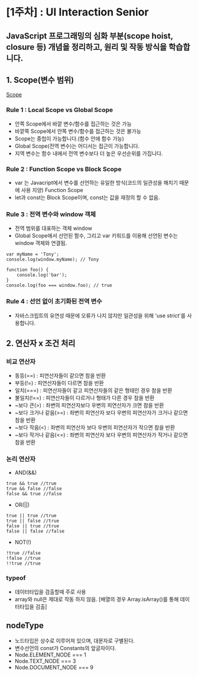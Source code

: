 # [1주차] : UI Interaction Senior
JavaScript 프로그래밍의 심화 부분(scope hoist, closure 등) 개념을 정리하고, 원리 및 작동 방식을 학습합니다.
---------------------------------------
## 1. Scope(변수 범위)
[Scope](https://app.gitbook.com/@jmk/s/workspace/undefined-2/1.-1)

### Rule 1 : Local Scope vs Global Scope
- 안쪽 Scope에서 바깥 변수/함수를 접근하는 것은 가능
- 바깥쪽 Scope에서 안쪽 변수/함수를 접근하는 것은 불가능
- Scope는 중첩이 가능합니다.(함수 안에 함수 가능)
- Global Scope(전역 변수)는 어디서는 접근이 가능합니다.
- 지역 변수는 함수 내에서 전역 변수보다 더 높은 우선순위를 가집니다.

### Rule 2 : Function Scope vs Block Scope
- var 는 Javacript에서 변수를 선언하는 유일한 방식(코드의 일관성을 해치기 때문에 사용 지양) Function Scope
- let과 const는 Block Scope이며, const는 값을 재정의 할 수 없음.

### Rule 3 : 전역 변수와 window 객체
- 전역 범위를 대표하는 객체 window
- Global Scope에서 선언된 함수, 그리고 var 키워드를 이용해 선언된 변수는 window 객체와 연결됨.
```
var myName = 'Tony';
console.log(window.myName); // Tony

function foo() {
    console.log('bar');
}
console.log(foo === window.foo); // true
```

### Rule 4 : 선언 없이 초기화된 전역 변수
- 자바스크립트의 유연성 때문에 오류가 나지 않지만 일관성을 위해 'use strict'를 사용합니다.

## 2. 연산자 x 조건 처리

### 비교 연산자
- 동등(==) : 피연산자들이 같으면 참을 반환
- 부등(!=) : 피연산자들이 다르면 참을 반환
- 일치(===) : 피연산자들이 같고 피연산자들의 같은 형태인 경우 참을 반환
- 불일치(!==) : 피연산자들이 다르거나 형태가 다른 경우 참을 반환
- ~보다 큰(>) : 좌변의 피연산자보다 우변의 피연산자가 크면 참을 반환
- ~보다 크거나 같음(>=) : 좌변의 피연산자 보다 우변의 피연산자가 크거나 같으면 참을 반환
- ~보다 작음(<) : 좌변의 피연산자 보다 우변의 피연산자가 작으면 참을 반환
- ~보다 작거나 같음(<=) : 좌변의 피연산자 보다 우변의 피연산자가 작거나 같으면 참을 반환

### 논리 연산자
- AND(&&)
```
true && true //true
true && false //false
false && true //false
```
- OR(||)
```
true || true //true
true || false //true
false || true //true
false || false //false
```
- NOT(!)
```
!true //false
!false //true
!!true //true
```

### typeof
- 데이터타입을 검출할때 주로 사용
- array와 null은 제대로 작동 하지 않음. [배열의 경우 Array.isArray()를 통해 데이터타입을 검출]

## nodeType
- 노드타입은 상수로 이루어져 있으며, 대문자로 구별된다.
- 변수선언의 const가 Constants의 앞글자이다.
- Node.ELEMENT_NODE === 1
- Node.TEXT_NODE === 3
- Node.DOCUMENT_NODE === 9
